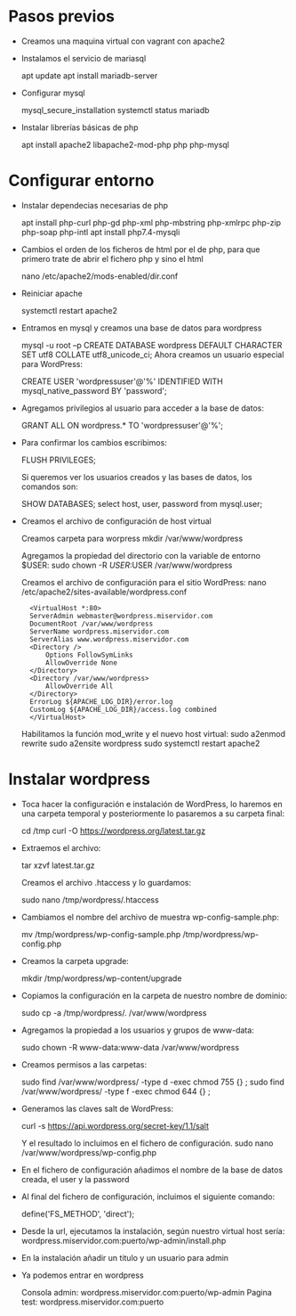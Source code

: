 
# Pasos previos

- Creamos una maquina virtual con vagrant con apache2

- Instalamos el servicio de mariasql

    apt update
	apt install mariadb-server

- Configurar mysql

	mysql_secure_installation
	systemctl status mariadb


- Instalar librerías básicas de php

	apt install apache2 libapache2-mod-php php php-mysql


# Configurar entorno

- Instalar dependecias necesarias de php

    apt install php-curl php-gd php-xml php-mbstring php-xmlrpc php-zip php-soap php-intl
    apt install php7.4-mysqli

- Cambios el orden de los ficheros de html por el de php, para que primero trate de abrir el fichero php y sino el html

    nano /etc/apache2/mods-enabled/dir.conf
 
- Reiniciar apache
    
    systemctl restart apache2

-   Entramos en mysql y creamos una base de datos para wordpress

    mysql -u root –p
    CREATE DATABASE wordpress DEFAULT CHARACTER SET utf8 COLLATE utf8_unicode_ci;
    Ahora creamos un usuario especial para WordPress:

    CREATE USER 'wordpressuser'@'%' IDENTIFIED WITH mysql_native_password BY 'password';

-   Agregamos privilegios al usuario para acceder a la base de datos:
    
    GRANT ALL ON wordpress.* TO 'wordpressuser'@'%';

-   Para confirmar los cambios escribimos:
    
    FLUSH PRIVILEGES;

    Si queremos ver los usuarios creados y las bases de datos, los comandos son:

    SHOW DATABASES;
    select host, user, password from mysql.user;

- Creamos el archivo de configuración de host virtual

    Creamos carpeta para worpress mkdir /var/www/wordpress

    Agregamos la propiedad del directorio con la variable de entorno $USER:
        sudo chown -R $USER:$USER /var/www/wordpress

    Creamos el archivo de configuración para el sitio WordPress:
        nano  /etc/apache2/sites-available/wordpress.conf

        <VirtualHost *:80>
        ServerAdmin webmaster@wordpress.miservidor.com
        DocumentRoot /var/www/wordpress
        ServerName wordpress.miservidor.com
        ServerAlias www.wordpress.miservidor.com
        <Directory />
            Options FollowSymLinks
            AllowOverride None
        </Directory>
        <Directory /var/www/wordpress>
            AllowOverride All
        </Directory>
        ErrorLog ${APACHE_LOG_DIR}/error.log
        CustomLog ${APACHE_LOG_DIR}/access.log combined
        </VirtualHost>

    Habilitamos la función mod_write y el nuevo host virtual:
        sudo a2enmod rewrite
        sudo a2ensite wordpress
        sudo systemctl restart apache2

# Instalar wordpress

- Toca hacer la configuración e instalación de WordPress, lo haremos en una carpeta temporal y posteriormente lo pasaremos  a  su carpeta final:

    cd /tmp
    curl -O https://wordpress.org/latest.tar.gz

- Extraemos el archivo:

    tar xzvf latest.tar.gz

    Creamos el archivo .htaccess y lo guardamos:

    sudo nano /tmp/wordpress/.htaccess

- Cambiamos el nombre del archivo de muestra wp-config-sample.php:

    mv /tmp/wordpress/wp-config-sample.php /tmp/wordpress/wp-config.php

- Creamos la carpeta upgrade:

    mkdir /tmp/wordpress/wp-content/upgrade

- Copiamos la configuración en la carpeta de nuestro nombre de dominio:

    sudo cp -a /tmp/wordpress/. /var/www/wordpress

- Agregamos la propiedad a los usuarios y grupos de www-data:

    sudo chown -R www-data:www-data /var/www/wordpress

- Creamos permisos a las carpetas:

    sudo find /var/www/wordpress/ -type d -exec chmod 755 {} \;
    sudo find /var/www/wordpress/ -type f -exec chmod 644 {} \;

- Generamos las claves salt de WordPress:

    curl -s https://api.wordpress.org/secret-key/1.1/salt

    Y el resultado lo incluimos en el fichero de configuración.
        sudo nano /var/www/wordpress/wp-config.php

- En el fichero de configuración añadimos el nombre de la base de datos creada, el user y la password

- Al final del fichero de configuración, incluimos el siguiente comando:

    define('FS_METHOD', 'direct');

- Desde la url, ejecutamos la instalación, según nuestro virtual host sería: wordpress.miservidor.com:puerto/wp-admin/install.php

- En la instalación añadir un titulo y un usuario para admin

- Ya podemos entrar en wordpress

    Consola admin: wordpress.miservidor.com:puerto/wp-admin
    Pagina test: wordpress.miservidor.com:puerto